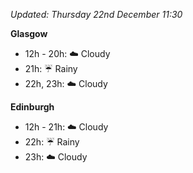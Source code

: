*Updated: Thursday 22nd December 11:30*

**Glasgow**

* 12h - 20h: :cloud: Cloudy
* 21h: :umbrella: Rainy
* 22h, 23h: :cloud: Cloudy

**Edinburgh**

* 12h - 21h: :cloud: Cloudy
* 22h: :umbrella: Rainy
* 23h: :cloud: Cloudy
